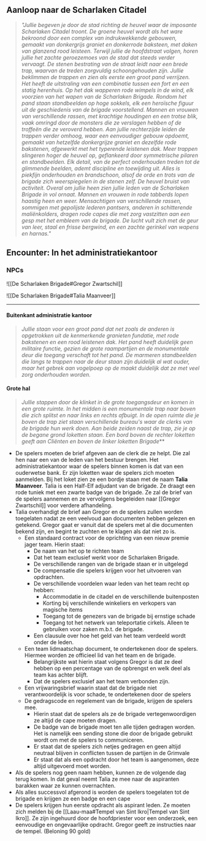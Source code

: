 
## Aanloop naar de Scharlaken Citadel
>*"Jullie begeven je door de stad richting de heuvel waar de imposante Scharlaken Citadel troont. De groene heuvel wordt als het ware bekroond door een complex van indrukwekkende gebouwen, gemaakt van donkergrijs graniet en donkerrode baksteen, met daken van glanzend rood leisteen. Terwijl jullie de hoofdstraat volgen, horen jullie het zachte geroezemoes van de stad dat steeds verder vervaagt. De stenen bestrating van de straat leidt naar een brede trap, waarvan de treden zorgvuldig schoongehouden zijn.*
>*Jullie beklimmen de trappen en zien als eerste een groot pand verrijzen. Het heeft de uitstraling van een combinatie tussen een fort en een statig herenhuis. Op het dak wapperen rode wimpels in de wind, elk voorzien van het wapen van de Scharlaken Brigade. Rondom het pand staan standbeelden op hoge sokkels, elk een heroïsche figuur uit de geschiedenis van de brigade voorstellend. Mannen en vrouwen van verschillende rassen, met krachtige houdingen en een trotse blik, vaak omringd door de monsters die ze verslagen hebben of de troffeën die ze veroverd hebben.*
>*Aan jullie rechterzijde leiden de trappen verder omhoog, waar een eenvoudiger gebouw opdoemt, gemaakt van hetzelfde donkergrijze graniet en dezelfde rode bakstenen, afgewerkt met het typerende leistenen dak. Meer trappen slingeren hoger de heuvel op, geflankeerd door symmetrische pilaren en standbeelden. Elk detail, van de perfect onderhouden treden tot de glimmende beelden, ademt discipline en toewijding uit. Alles is piekfijn onderhouden en brandschoon, alsof de orde en trots van de brigade zich weerspiegelen in de stenen zelf.*
>*De heuvel bruist van activiteit. Overal om jullie heen zien jullie leden van de Scharlaken Brigade in vol ornaat. Mannen en vrouwen in rode tabberds lopen haastig heen en weer. Mensachtigen van verschillende rassen, sommigen met gepolijste lederen pantsers, anderen in schitterende maliënkolders, dragen rode capes die met zorg vastzitten aan een gesp met het embleem van de brigade. De lucht vult zich met de geur van leer, staal en frisse bergwind, en een zachte gerinkel van wapens en harnas."*


## Encounter: In het administratiekantoor

### NPCs

![[De Scharlaken Brigade#Gregor Zwartschil]]

![[De Scharlaken Brigade#Talia Maanveer]]

---

#### Buitenkant administratie kantoor
>*Jullie staan voor een groot pand dat net zoals de anderen is opgetrokken uit de kenmerkende granieten fundatie, met rode bakstenen en een rood leistenen dak. Het pand heeft duidelijk geen militaire functie, gezien de grote raampartijen en de monumentale deur die toegang verschaft tot het pand. De marmeren standbeelden die langs te trappen naar de deur staan zijn duidelijk al wat ouder, maar het gebrek aan vogelpoep op de maakt duidelijk dat ze met veel zorg onderhouden worden.*

#### Grote hal
>*Jullie stappen door de klinket in de grote toegangsdeur en komen in een grote ruimte. In het midden is een monumentale trap naar boven die zich splitst en naar links en rechts afbuigt. In de open ruimte die je boven de trap ziet staan verschillende bureau's waar de clerks van de brigade hun werk doen. Aan beide zeiden naast de trap, zie je op de begane grond loketten staan. Een bord boven de rechter loketten geeft aan Cliënten en boven de linker loketten Brigade*** 

- De spelers moeten de brief afgeven aan de clerk die ze helpt. Die zal hen naar een van de leden van het bestuur brengen. Het administratiekantoor waar de spelers binnen komen is dat van een ouderwetse bank. Er zijn loketten waar de spelers zich moeten aanmelden. Bij het loket zien ze een bordje staan met de naam **Talia Maanveer**. Talia is een Half-Elf adjudant van de brigade. Ze draagt een rode tuniek met een zwarte badge van de brigade. Ze zal de brief van de spelers aannemen en ze vervolgens begeleiden naar [[Gregor Zwartschil]] voor verdere afhandeling.
- Talia overhandigt de brief aan Gregor en de spelers zullen worden toegelaten nadat ze een veelvoud aan documenten hebben gelezen en getekend. Gregor gaat er vanuit dat de spelers met al die documenten bekend zijn, en begint te zuchten en te klagen als dat niet zo is.
	- Een standaard contract voor de oprichting van een nieuw premie jager team. Hierin staat:
		- De naam van het op te richten team
		- Dat het team exclusief werkt voor de Scharlaken Brigade.
		- De verschillende rangen van de brigade staan er in uitgelegd
		- De compensatie die spelers krijgen voor het uitvoeren van opdrachten.
		- De verschillende voordelen waar leden van het team recht op hebben:
			- Accommodatie in de citadel en de verschillende buitenposten
			- Korting bij verschillende winkeliers en verkopers van magische items
			- Toegang tot de genezers van de brigade bij ernstige schade
			- Toegang tot het netwerk van teleportatie cirkels. Alleen te gebruiken voor zaken m.b.t. de brigade.
		- Een clausule over hoe het geld van het team verdeeld wordt onder de leden.
	- Een team lidmaatschap document, te ondertekenen door de spelers. Hiermee worden ze officieel lid van het team en de brigade.
		- Belangrijkste wat hierin staat volgens Gregor is dat ze deel hebben op een percentage van de opbrengst en welk deel als team kas achter blijft.
		- Dat de spelers exclusief aan het team verbonden zijn.
	- Een vrijwaringsbrief waarin staat dat de brigade niet verantwoordelijk is voor schade, te ondertekenen door de spelers
	- De gedragscode en regelement van de brigade, krijgen de spelers mee.
		- Hierin staat dat de spelers als ze de brigade vertegenwoordigen ze altijd de cape moeten dragen.
		- De badge van de brigade moet ten alle tijden gedragen worden. Het is namelijk een sending stone die door de brigade gebruikt wordt om met de spelers to communiceren.
		- Er staat dat de spelers zich netjes gedragen en geen altijd neutraal blijven in conflicten tussen de partijen in de Grimvale
		- Er staat dat als een opdracht door het team is aangenomen, deze altijd uitgevoerd moet worden.
- Als de spelers nog geen naam hebben, kunnen ze de volgende dag terug komen. In dat geval neemt Talia ze mee naar de aspiranten barakken waar ze kunnen overnachten.
- Als alles successvol afgerond is worden de spelers toegelaten tot de brigade en krijgen ze een badge en een cape
- De spelers krijgen hun eerste opdracht als aspirant leden. Ze moeten zich melden bij de [[Laau-maa#Tempel van Sint Ikro|Tempel van Sint Ikro]]. Ze zijn ingehuurd door de hoofdpriester voor een onderzoek, een eenvoudige en ongevaarlijke opdracht. Gregor geeft ze instructies naar de tempel. (Beloning 90 gold)

